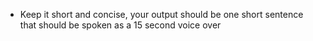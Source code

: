 - Keep it short and concise, your output should be one short sentence that should be spoken as a 15 second voice over